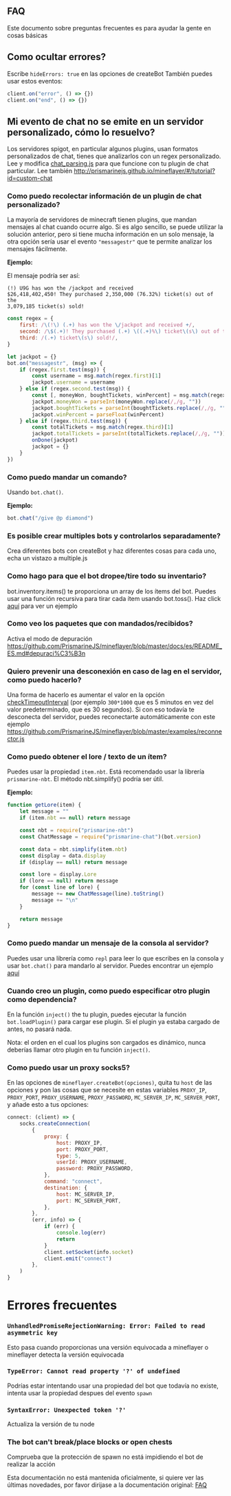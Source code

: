 ## FAQ

Este documento sobre preguntas frecuentes es para ayudar la gente en cosas básicas

## Como ocultar errores?

Escribe `hideErrors: true` en las opciones de createBot
También puedes usar estos eventos:

```js
client.on("error", () => {})
client.on("end", () => {})
```

## Mi evento de chat no se emite en un servidor personalizado, cómo lo resuelvo?

Los servidores spigot, en particular algunos plugins, usan formatos personalizados de chat, tienes que analizarlos con un regex personalizado.
Lee y modifica [chat_parsing.js](https://github.com/PrismarineJS/mineflayer/blob/master/examples/chat_parsing.js) para que funcione con tu plugin de chat particular. Lee también http://prismarinejs.github.io/mineflayer/#/tutorial?id=custom-chat

### Como puedo recolectar información de un plugin de chat personalizado?

La mayoría de servidores de minecraft tienen plugins, que mandan mensajes al chat cuando ocurre algo. Si es algo sencillo, se puede utilizar la solución anterior, pero si tiene mucha información en un solo mensaje, la otra opción sería usar el evento `"messagestr"` que te permite analizar los mensajes fácilmente.

**Ejemplo:**

El mensaje podría ser así:

```
(!) U9G has won the /jackpot and received
$26,418,402,450! They purchased 2,350,000 (76.32%) ticket(s) out of the
3,079,185 ticket(s) sold!
```

```js
const regex = {
    first: /\(!\) (.+) has won the \/jackpot and received +/,
    second: /\$(.+)! They purchased (.+) \((.+)%\) ticket\(s\) out of the /,
    third: /(.+) ticket\(s\) sold!/,
}

let jackpot = {}
bot.on("messagestr", (msg) => {
    if (regex.first.test(msg)) {
        const username = msg.match(regex.first)[1]
        jackpot.username = username
    } else if (regex.second.test(msg)) {
        const [, moneyWon, boughtTickets, winPercent] = msg.match(regex.second)
        jackpot.moneyWon = parseInt(moneyWon.replace(/,/g, ""))
        jackpot.boughtTickets = parseInt(boughtTickets.replace(/,/g, ""))
        jackpot.winPercent = parseFloat(winPercent)
    } else if (regex.third.test(msg)) {
        const totalTickets = msg.match(regex.third)[1]
        jackpot.totalTickets = parseInt(totalTickets.replace(/,/g, ""))
        onDone(jackpot)
        jackpot = {}
    }
})
```

### Como puedo mandar un comando?

Usando `bot.chat()`.

**Ejemplo:**

```js
bot.chat("/give @p diamond")
```

### Es posible crear multiples bots y controlarlos separadamente?

Crea diferentes bots con createBot y haz diferentes cosas para cada uno, echa un vistazo a multiple.js

### Como hago para que el bot dropee/tire todo su inventario?

bot.inventory.items() te proporciona un array de los ítems del bot. Puedes usar una función recursiva para tirar cada ítem usando bot.toss(). Haz click [aquí](https://gist.github.com/dada513/3d88f772be4224b40f9e5d1787bd63e9) para ver un ejemplo

### Como veo los paquetes que con mandados/recibidos?

Activa el modo de depuración https://github.com/PrismarineJS/mineflayer/blob/master/docs/es/README_ES.md#depuraci%C3%B3n

### Quiero prevenir una desconexión en caso de lag en el servidor, como puedo hacerlo?

Una forma de hacerlo es aumentar el valor en la opción [checkTimeoutInterval](https://github.com/PrismarineJS/node-minecraft-protocol/blob/master/docs/API.md#mccreateclientoptions) (por ejemplo `300*1000` que es 5 minutos en vez del valor predeterminado, que es 30 segundos). Si con eso todavía te desconecta del servidor, puedes reconectarte automáticamente con este ejemplo https://github.com/PrismarineJS/mineflayer/blob/master/examples/reconnector.js

### Como puedo obtener el lore / texto de un ítem?

Puedes usar la propiedad `item.nbt`. Está recomendado usar la librería `prismarine-nbt`. El método nbt.simplify() podría ser útil.

**Ejemplo:**

```js
function getLore(item) {
    let message = ""
    if (item.nbt == null) return message

    const nbt = require("prismarine-nbt")
    const ChatMessage = require("prismarine-chat")(bot.version)

    const data = nbt.simplify(item.nbt)
    const display = data.display
    if (display == null) return message

    const lore = display.Lore
    if (lore == null) return message
    for (const line of lore) {
        message += new ChatMessage(line).toString()
        message += "\n"
    }

    return message
}
```

### Como puedo mandar un mensaje de la consola al servidor?

Puedes usar una librería como `repl` para leer lo que escribes en la consola y usar `bot.chat()` para mandarlo al servidor. Puedes encontrar un ejemplo [aquí](https://github.com/PrismarineJS/mineflayer/blob/master/examples/repl.js)

### Cuando creo un plugin, como puedo especificar otro plugin como dependencia?

En la función `inject()` the tu plugin, puedes ejecutar la función `bot.loadPlugin()` para cargar ese plugin. Si el plugin ya estaba cargado de antes, no pasará nada.

Nota: el orden en el cual los plugins son cargados es dinámico, nunca deberías llamar otro plugin en tu función `inject()`.

### Como puedo usar un proxy socks5?

En las opciones de `mineflayer.createBot(opciones)`, quita tu `host` de las opciones y pon las cosas que se necesite en estas variables `PROXY_IP`, `PROXY_PORT`, `PROXY_USERNAME`, `PROXY_PASSWORD`, `MC_SERVER_IP`, `MC_SERVER_PORT`, y añade esto a tus opciones:

```js
connect: (client) => {
    socks.createConnection(
        {
            proxy: {
                host: PROXY_IP,
                port: PROXY_PORT,
                type: 5,
                userId: PROXY_USERNAME,
                password: PROXY_PASSWORD,
            },
            command: "connect",
            destination: {
                host: MC_SERVER_IP,
                port: MC_SERVER_PORT,
            },
        },
        (err, info) => {
            if (err) {
                console.log(err)
                return
            }
            client.setSocket(info.socket)
            client.emit("connect")
        },
    )
}
```

# Errores frecuentes

### `UnhandledPromiseRejectionWarning: Error: Failed to read asymmetric key`

Esto pasa cuando proporcionas una versión equivocada a mineflayer o mineflayer detecta la versión equivocada

### `TypeError: Cannot read property '?' of undefined`

Podrías estar intentando usar una propiedad del bot que todavía no existe, intenta usar la propiedad despues del evento `spawn`

### `SyntaxError: Unexpected token '?'`

Actualiza la versión de tu node

### The bot can't break/place blocks or open chests

Comprueba que la protección de spawn no está impidiendo el bot de realizar la acción

Esta documentación no está mantenida oficialmente, si quiere ver las últimas novedades, por favor dirijase a la documentación original: [FAQ](../FAQ.md)
